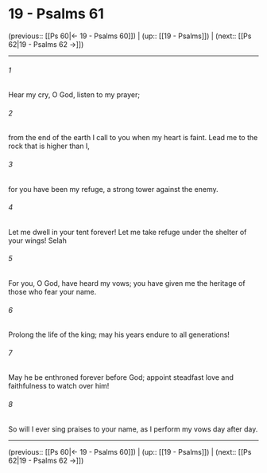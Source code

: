 # 19 - Psalms 61

(previous:: [[Ps 60|← 19 - Psalms 60]]) | (up:: [[19 - Psalms]]) | (next:: [[Ps 62|19 - Psalms 62 →]])

***


###### 1 
Hear my cry, O God, listen to my prayer; 

###### 2 
from the end of the earth I call to you when my heart is faint. Lead me to the rock that is higher than I, 

###### 3 
for you have been my refuge, a strong tower against the enemy. 

###### 4 
Let me dwell in your tent forever! Let me take refuge under the shelter of your wings! Selah 

###### 5 
For you, O God, have heard my vows; you have given me the heritage of those who fear your name. 

###### 6 
Prolong the life of the king; may his years endure to all generations! 

###### 7 
May he be enthroned forever before God; appoint steadfast love and faithfulness to watch over him! 

###### 8 
So will I ever sing praises to your name, as I perform my vows day after day.

***

(previous:: [[Ps 60|← 19 - Psalms 60]]) | (up:: [[19 - Psalms]]) | (next:: [[Ps 62|19 - Psalms 62 →]])
